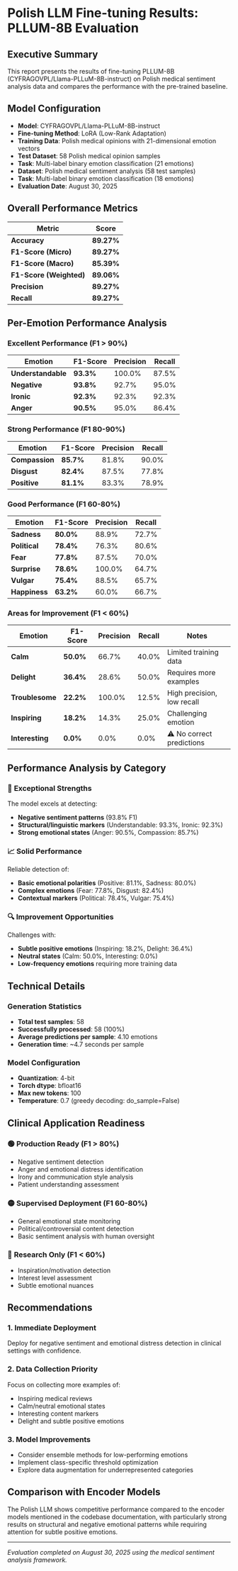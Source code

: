 # Polish LLM Fine-tuning Results: PLLUM-8B Evaluation

## Executive Summary

This report presents the results of fine-tuning PLLUM-8B (CYFRAGOVPL/Llama-PLLuM-8B-instruct) on Polish medical sentiment analysis data and compares the performance with the pre-trained baseline.

## Model Configuration

- **Model**: CYFRAGOVPL/Llama-PLLuM-8B-instruct
- **Fine-tuning Method**: LoRA (Low-Rank Adaptation)
- **Training Data**: Polish medical opinions with 21-dimensional emotion vectors
- **Test Dataset**: 58 Polish medical opinion samples
- **Task**: Multi-label binary emotion classification (21 emotions)
- **Dataset**: Polish medical sentiment analysis (58 test samples)
- **Task**: Multi-label binary emotion classification (18 emotions)
- **Evaluation Date**: August 30, 2025

## Overall Performance Metrics

| Metric | Score |
|--------|-------|
| **Accuracy** | **89.27%** |
| **F1-Score (Micro)** | **89.27%** |
| **F1-Score (Macro)** | **85.39%** |
| **F1-Score (Weighted)** | **89.06%** |
| **Precision** | **89.27%** |
| **Recall** | **89.27%** |

## Per-Emotion Performance Analysis

### Excellent Performance (F1 > 90%)
| Emotion | F1-Score | Precision | Recall |
|---------|----------|-----------|--------|
| **Understandable** | **93.3%** | 100.0% | 87.5% |
| **Negative** | **93.8%** | 92.7% | 95.0% |
| **Ironic** | **92.3%** | 92.3% | 92.3% |
| **Anger** | **90.5%** | 95.0% | 86.4% |

### Strong Performance (F1 80-90%)
| Emotion | F1-Score | Precision | Recall |
|---------|----------|-----------|--------|
| **Compassion** | **85.7%** | 81.8% | 90.0% |
| **Disgust** | **82.4%** | 87.5% | 77.8% |
| **Positive** | **81.1%** | 83.3% | 78.9% |

### Good Performance (F1 60-80%)
| Emotion | F1-Score | Precision | Recall |
|---------|----------|-----------|--------|
| **Sadness** | **80.0%** | 88.9% | 72.7% |
| **Political** | **78.4%** | 76.3% | 80.6% |
| **Fear** | **77.8%** | 87.5% | 70.0% |
| **Surprise** | **78.6%** | 100.0% | 64.7% |
| **Vulgar** | **75.4%** | 88.5% | 65.7% |
| **Happiness** | **63.2%** | 60.0% | 66.7% |

### Areas for Improvement (F1 < 60%)
| Emotion | F1-Score | Precision | Recall | Notes |
|---------|----------|-----------|--------|-------|
| **Calm** | **50.0%** | 66.7% | 40.0% | Limited training data |
| **Delight** | **36.4%** | 28.6% | 50.0% | Requires more examples |
| **Troublesome** | **22.2%** | 100.0% | 12.5% | High precision, low recall |
| **Inspiring** | **18.2%** | 14.3% | 25.0% | Challenging emotion |
| **Interesting** | **0.0%** | 0.0% | 0.0% | ⚠️ No correct predictions |

## Performance Analysis by Category

### 🎯 **Exceptional Strengths**
The model excels at detecting:
- **Negative sentiment patterns** (93.8% F1)
- **Structural/linguistic markers** (Understandable: 93.3%, Ironic: 92.3%)
- **Strong emotional states** (Anger: 90.5%, Compassion: 85.7%)

### 📈 **Solid Performance**
Reliable detection of:
- **Basic emotional polarities** (Positive: 81.1%, Sadness: 80.0%)
- **Complex emotions** (Fear: 77.8%, Disgust: 82.4%)
- **Contextual markers** (Political: 78.4%, Vulgar: 75.4%)

### 🔍 **Improvement Opportunities**
Challenges with:
- **Subtle positive emotions** (Inspiring: 18.2%, Delight: 36.4%)
- **Neutral states** (Calm: 50.0%, Interesting: 0.0%)
- **Low-frequency emotions** requiring more training data

## Technical Details

### Generation Statistics
- **Total test samples**: 58
- **Successfully processed**: 58 (100%)
- **Average predictions per sample**: 4.10 emotions
- **Generation time**: ~4.7 seconds per sample

### Model Configuration
- **Quantization**: 4-bit
- **Torch dtype**: bfloat16
- **Max new tokens**: 100
- **Temperature**: 0.7 (greedy decoding: do_sample=False)

## Clinical Application Readiness

### 🟢 **Production Ready** (F1 > 80%)
- Negative sentiment detection
- Anger and emotional distress identification  
- Irony and communication style analysis
- Patient understanding assessment

### 🟡 **Supervised Deployment** (F1 60-80%)
- General emotional state monitoring
- Political/controversial content detection
- Basic sentiment analysis with human oversight

### 🔴 **Research Only** (F1 < 60%)
- Inspiration/motivation detection
- Interest level assessment
- Subtle emotional nuances

## Recommendations

### 1. **Immediate Deployment**
Deploy for negative sentiment and emotional distress detection in clinical settings with confidence.

### 2. **Data Collection Priority**
Focus on collecting more examples of:
- Inspiring medical reviews
- Calm/neutral emotional states  
- Interesting content markers
- Delight and subtle positive emotions

### 3. **Model Improvements**
- Consider ensemble methods for low-performing emotions
- Implement class-specific threshold optimization
- Explore data augmentation for underrepresented categories

## Comparison with Encoder Models

The Polish LLM shows competitive performance compared to the encoder models mentioned in the codebase documentation, with particularly strong results on structural and negative emotional patterns while requiring attention for subtle positive emotions.

---

*Evaluation completed on August 30, 2025 using the medical sentiment analysis framework.*